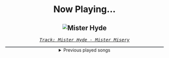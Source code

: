 <div align="center"> 
<h1>Now Playing...</h1>

![Mister Hyde](https://i.scdn.co/image/ab67616d00001e026ee2169209ecebdc6ef1c182)
--
_<samp><a href="https://open.spotify.com/track/7HytDCYCcwtkv1J6SPLkgY">Track: Mister Hyde - Mister Misery</a></samp>_

<div style="border: 1px #4B5054 solid"></div>
<details>
  <summary>
    Previous played songs
  </summary>
  <table>
    <thead>
      <tr>
        <th>
          Artist
        </th>
        <th>
          Song
        </th>
        <th>
          Link
        </th>
      </tr>
    </thead>
    <tbody>
      <tr><td>Mister Misery</td><td>Mister Hyde</td><td><a href="https://open.spotify.com/track/7HytDCYCcwtkv1J6SPLkgY">https://open.spotify.com/track/7HytDCYCcwtkv1J6SPLkgY</a></td></tr><tr><td>Disturbed</td><td>Decadence</td><td><a href="https://open.spotify.com/track/0jY829pCMnstlNtaE72vSB">https://open.spotify.com/track/0jY829pCMnstlNtaE72vSB</a></td></tr><tr><td>Disturbed</td><td>The Game</td><td><a href="https://open.spotify.com/track/4kpywGFDailKERiDjFUw5Y">https://open.spotify.com/track/4kpywGFDailKERiDjFUw5Y</a></td></tr><tr><td>Disturbed</td><td>Inside the Fire</td><td><a href="https://open.spotify.com/track/5cxp9kjCFyJwzv3lzeX7ku">https://open.spotify.com/track/5cxp9kjCFyJwzv3lzeX7ku</a></td></tr><tr><td>Disturbed</td><td>Inside the Fire</td><td><a href="https://open.spotify.com/track/5cxp9kjCFyJwzv3lzeX7ku">https://open.spotify.com/track/5cxp9kjCFyJwzv3lzeX7ku</a></td></tr><tr><td>Disturbed</td><td>Another Way to Die</td><td><a href="https://open.spotify.com/track/3EZAnO8lnPCBCcJcwAZbEB">https://open.spotify.com/track/3EZAnO8lnPCBCcJcwAZbEB</a></td></tr><tr><td>Disturbed</td><td>The Game</td><td><a href="https://open.spotify.com/track/4kpywGFDailKERiDjFUw5Y">https://open.spotify.com/track/4kpywGFDailKERiDjFUw5Y</a></td></tr><tr><td>Disturbed</td><td>The Vengeful One</td><td><a href="https://open.spotify.com/track/3jjU4Pky1ja5J1onU6ei4T">https://open.spotify.com/track/3jjU4Pky1ja5J1onU6ei4T</a></td></tr><tr><td>Disturbed</td><td>Criminal</td><td><a href="https://open.spotify.com/track/4bY2SbmhtGWyQLlBP9ZH4W">https://open.spotify.com/track/4bY2SbmhtGWyQLlBP9ZH4W</a></td></tr><tr><td>Disturbed</td><td>Inside the Fire</td><td><a href="https://open.spotify.com/track/5cxp9kjCFyJwzv3lzeX7ku">https://open.spotify.com/track/5cxp9kjCFyJwzv3lzeX7ku</a></td></tr><tr><td>Disturbed</td><td>Another Way to Die</td><td><a href="https://open.spotify.com/track/3EZAnO8lnPCBCcJcwAZbEB">https://open.spotify.com/track/3EZAnO8lnPCBCcJcwAZbEB</a></td></tr><tr><td>Nonpoint</td><td>A Million Watts</td><td><a href="https://open.spotify.com/track/6EVq7Odm1pcur4ERtZssv6">https://open.spotify.com/track/6EVq7Odm1pcur4ERtZssv6</a></td></tr><tr><td>Onican</td><td>Anime Im Ghetto</td><td><a href="https://open.spotify.com/track/1aUaX1NJjR1LDRVVQKczga">https://open.spotify.com/track/1aUaX1NJjR1LDRVVQKczga</a></td></tr><tr><td>Dungeon Playlist</td><td>Final Boss Awakened</td><td><a href="https://open.spotify.com/track/2aISv9jtj53hMMgPWcOnp0">https://open.spotify.com/track/2aISv9jtj53hMMgPWcOnp0</a></td></tr><tr><td>Soul Extract</td><td>Innerspace</td><td><a href="https://open.spotify.com/track/1SyVn678sKyQgsKisea3WI">https://open.spotify.com/track/1SyVn678sKyQgsKisea3WI</a></td></tr><tr><td>Chaosbay</td><td>MONEY</td><td><a href="https://open.spotify.com/track/16n7ZHMhd3m4wMa5wyKhY8">https://open.spotify.com/track/16n7ZHMhd3m4wMa5wyKhY8</a></td></tr><tr><td>Alligatoah</td><td>KÜSSEN</td><td><a href="https://open.spotify.com/track/3PsVXxE99bsUKIDfT8lMwj">https://open.spotify.com/track/3PsVXxE99bsUKIDfT8lMwj</a></td></tr><tr><td>Fury Weekend</td><td>Constellation (feat. Mari Kattman)</td><td><a href="https://open.spotify.com/track/1Vc2O7cABknYBFgvHBqrJA">https://open.spotify.com/track/1Vc2O7cABknYBFgvHBqrJA</a></td></tr><tr><td>Lindsey Stirling</td><td>Eye Of The Untold Her</td><td><a href="https://open.spotify.com/track/3mfm3PSCeQsU11UGdsINED">https://open.spotify.com/track/3mfm3PSCeQsU11UGdsINED</a></td></tr><tr><td>Too Close To Touch</td><td>Hurt Reynolds</td><td><a href="https://open.spotify.com/track/2bFxhasdtzWDihLhCgXgJT">https://open.spotify.com/track/2bFxhasdtzWDihLhCgXgJT</a></td></tr>
    </tbody>
  </table>
</details>

</div>
